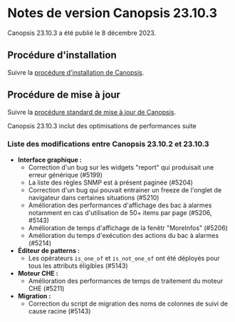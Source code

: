 # Notes de version Canopsis 23.10.3

Canopsis 23.10.3 a été publié le 8 décembre 2023.

## Procédure d'installation

Suivre la [procédure d'installation de Canopsis](../guide-administration/installation/index.md).

## Procédure de mise à jour

Suivre la [procédure standard de mise à jour de Canopsis](../guide-administration/mise-a-jour/index.md).

Canopsis 23.10.3 inclut des optimisations de performances suite 


### Liste des modifications entre Canopsis 23.10.2 et 23.10.3

*  **Interface graphique :**
    * Correction d'un bug sur les widgets "report" qui produisait une erreur générique (#5199)
    * La liste des règles SNMP est à présent paginée (#5204)
    * Correction d'un bug qui pouvait entrainer un freeze de l'onglet de navigateur dans certaines situations (#5210)
    * Amélioration des performances d'affichage des bac à alarmes notamment en cas d'utilisation de 50+ items par page (#5206, #5143)
    * Amélioration de temps d'affichage de la fenêtr "MoreInfos" (#5206)
    * Amélioration du temps d'exécution des actions du bac à alarmes (#5214)
*  **Éditeur de patterns :**
    * Les opérateurs `is_one_of` et `is_not_one_of` ont été déployés pour tous les attributs éligibles (#5143)
*  **Moteur CHE :**
    * Amélioration des performances de temps de traitement du moteur CHE (#5211)
*  **Migration :**
    * Correction du script de migration des noms de colonnes de suivi de cause racine (#5143)
